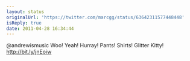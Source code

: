 ```yaml
---
layout: status
originalUrl: 'https://twitter.com/marcgg/status/63642311577448448'
isReply: true
date: 2011-04-28 16:34:44
---
```


@andrewismusic Woo! Yeah! Hurray! Pants! Shirts! Glitter Kitty! http://bit.ly/jnEoiw
